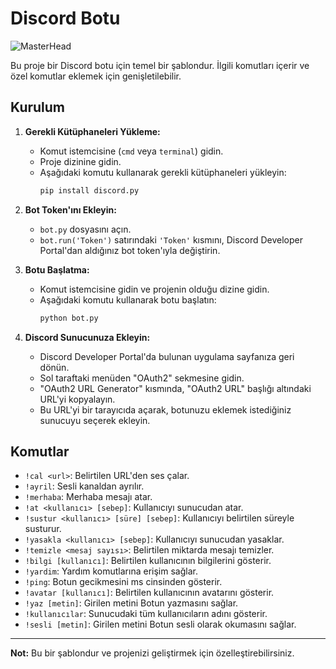 # Discord Botu

![MasterHead](https://cdn.webrazzi.com/uploads/2020/11/discord-thumb-848.jpeg)

Bu proje bir Discord botu için temel bir şablondur. İlgili komutları içerir ve özel komutlar eklemek için genişletilebilir.

## Kurulum


1. **Gerekli Kütüphaneleri Yükleme:**
   - Komut istemcisine (`cmd` veya `terminal`) gidin.
   - Proje dizinine gidin.
   - Aşağıdaki komutu kullanarak gerekli kütüphaneleri yükleyin:
     ```bash
     pip install discord.py
     ```

2. **Bot Token'ını Ekleyin:**
   - `bot.py` dosyasını açın.
   - `bot.run('Token')` satırındaki `'Token'` kısmını, Discord Developer Portal'dan aldığınız bot token'ıyla değiştirin.

3. **Botu Başlatma:**
   - Komut istemcisine gidin ve projenin olduğu dizine gidin.
   - Aşağıdaki komutu kullanarak botu başlatın:
     ```bash
     python bot.py
     ```

4. **Discord Sunucunuza Ekleyin:**
   - Discord Developer Portal'da bulunan uygulama sayfanıza geri dönün.
   - Sol taraftaki menüden "OAuth2" sekmesine gidin.
   - "OAuth2 URL Generator" kısmında, "OAuth2 URL" başlığı altındaki URL'yi kopyalayın.
   - Bu URL'yi bir tarayıcıda açarak, botunuzu eklemek istediğiniz sunucuyu seçerek ekleyin.

## Komutlar

- `!cal <url>`: Belirtilen URL'den ses çalar.
- `!ayril`: Sesli kanaldan ayrılır.
- `!merhaba`: Merhaba mesajı atar.
- `!at <kullanıcı> [sebep]`: Kullanıcıyı sunucudan atar.
- `!sustur <kullanıcı> [süre] [sebep]`: Kullanıcıyı belirtilen süreyle susturur.
- `!yasakla <kullanıcı> [sebep]`: Kullanıcıyı sunucudan yasaklar.
- `!temizle <mesaj sayısı>`: Belirtilen miktarda mesajı temizler.
- `!bilgi [kullanıcı]`: Belirtilen kullanıcının bilgilerini gösterir.
- `!yardim`: Yardım komutlarına erişim sağlar.
- `!ping`: Botun gecikmesini ms cinsinden gösterir.
- `!avatar [kullanıcı]`: Belirtilen kullanıcının avatarını gösterir.
- `!yaz [metin]`: Girilen metini Botun yazmasını sağlar.
- `!kullanıcılar`: Sunucudaki tüm kullanıcıların adını gösterir.
- `!sesli [metin]`: Girilen metini Botun sesli olarak okumasını sağlar.


---
**Not:** Bu bir şablondur ve projenizi geliştirmek için özelleştirebilirsiniz.
